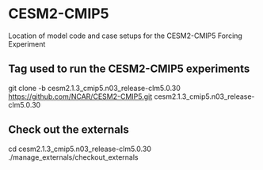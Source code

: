 # CESM2-CMIP5
Location of model code and case setups for the  CESM2-CMIP5 Forcing Experiment

## Tag used to run the CESM2-CMIP5 experiments

git clone -b cesm2.1.3_cmip5.n03_release-clm5.0.30 https://github.com/NCAR/CESM2-CMIP5.git cesm2.1.3_cmip5.n03_release-clm5.0.30 

## Check out the externals 
cd cesm2.1.3_cmip5.n03_release-clm5.0.30
./manage_externals/checkout_externals 

